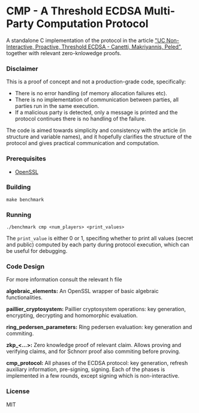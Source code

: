 # CMP - A Threshold ECDSA Multi-Party Computation Protocol

A standalone C implementation of the protocol in the article ["UC Non-Interactive, Proactive, Threshold ECDSA - Canetti, Makriyannis, Peled"](https://eprint.iacr.org/2020/492), together with relevant zero-knlowedge proofs.

### Disclaimer
This is a proof of concept and not a production-grade code, specifically:
* There is no error handling (of memory allocation failures etc).
* There is no implementation of communication between parties, all parties run in the same execution.
* If a malicious party is detected, only a message is printed and the protocol continues there is no handling of the failure.

The code is aimed towards simplicity and consistency with the article (in structure and variable names), and it hopefully clarifies the structure of the protocol and gives practical communication and computation.

### Prerequisites
* [OpenSSL](https://www.openssl.org/)

### Building

```
make benchmark
```

### Running

```
./benchmark cmp <num_players> <print_values>
```
The ```print_value``` is either 0 or 1, specifing whether to print all values (secret and public) computed by each party during protocol execution, which can be useful for debugging.

### Code Design
For more information consult the relevant h file

**algebraic_elements:**
An OpenSSL wrapper of basic algebraic functionalities.

**paillier_cryptosystem:**
Paillier cryptosystem operations: key generation, encrypting, decrypting and homomorphic evaluation.

**ring_pedersen_parameters:**
Ring pedersen evaluation: key generation and commiting.

**zkp_<...>:**
Zero knowledge proof of relevant claim. Allows proving and verifying claims, and for Schnorr proof also commiting before proving.

**cmp_protocol:**
All phases of the ECDSA protocol: key generation, refresh auxiliary information, pre-signing, signing.
Each of the phases is implemented in a few rounds, except signing which is non-interactive.


### License

MIT
